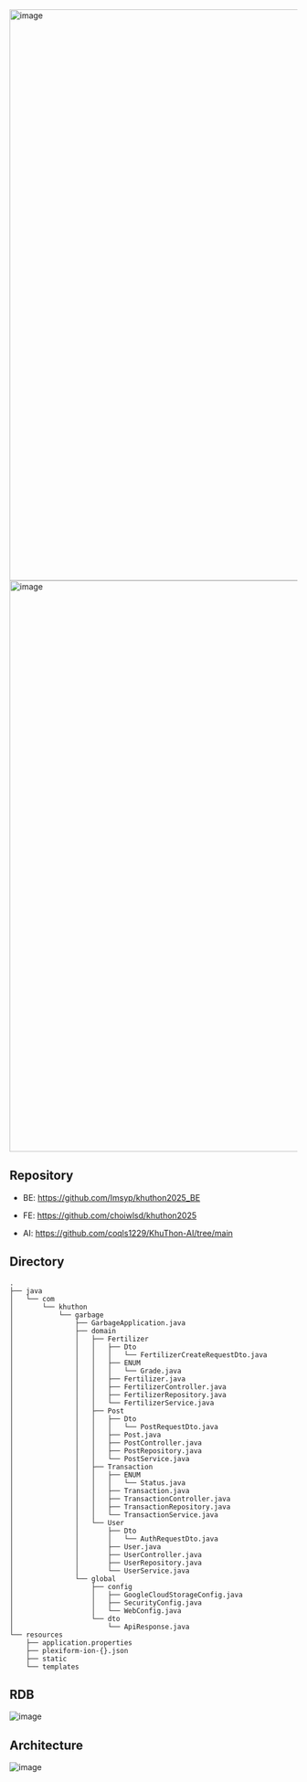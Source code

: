 <img width="1000" alt="image" src="https://github.com/user-attachments/assets/adc35944-e514-4ef8-8b9a-962e91a5743a" />

<img width="1000" alt="image" src="https://github.com/user-attachments/assets/e055f8a9-626a-48a9-9273-6a52b03513d2" />

## Repository

- BE: https://github.com/Imsyp/khuthon2025_BE

- FE: https://github.com/choiwlsd/khuthon2025

- AI: https://github.com/coqls1229/KhuThon-AI/tree/main

## Directory
```
.
├── java
│   └── com
│       └── khuthon
│           └── garbage
│               ├── GarbageApplication.java
│               ├── domain
│               │   ├── Fertilizer
│               │   │   ├── Dto
│               │   │   │   └── FertilizerCreateRequestDto.java
│               │   │   ├── ENUM
│               │   │   │   └── Grade.java
│               │   │   ├── Fertilizer.java
│               │   │   ├── FertilizerController.java
│               │   │   ├── FertilizerRepository.java
│               │   │   └── FertilizerService.java
│               │   ├── Post
│               │   │   ├── Dto
│               │   │   │   └── PostRequestDto.java
│               │   │   ├── Post.java
│               │   │   ├── PostController.java
│               │   │   ├── PostRepository.java
│               │   │   └── PostService.java
│               │   ├── Transaction
│               │   │   ├── ENUM
│               │   │   │   └── Status.java
│               │   │   ├── Transaction.java
│               │   │   ├── TransactionController.java
│               │   │   ├── TransactionRepository.java
│               │   │   └── TransactionService.java
│               │   └── User
│               │       ├── Dto
│               │       │   └── AuthRequestDto.java
│               │       ├── User.java
│               │       ├── UserController.java
│               │       ├── UserRepository.java
│               │       └── UserService.java
│               └── global
│                   ├── config
│                   │   ├── GoogleCloudStorageConfig.java
│                   │   ├── SecurityConfig.java
│                   │   └── WebConfig.java
│                   └── dto
│                       └── ApiResponse.java
└── resources
    ├── application.properties
    ├── plexiform-ion-{}.json
    ├── static
    └── templates
```

## RDB
![image](https://github.com/user-attachments/assets/864b072f-531a-4f79-8eb5-fec8ad280c0b)

## Architecture
![image](https://github.com/user-attachments/assets/7a8b22d6-4a7c-44f8-a2d1-70c61ad33180)
